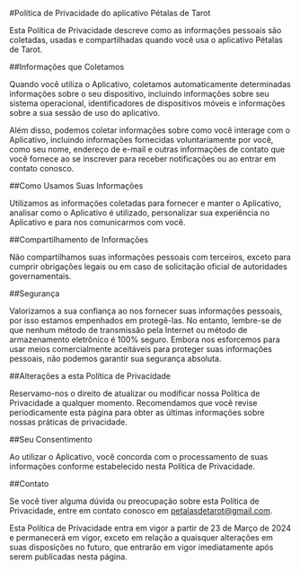 #Política de Privacidade do aplicativo Pétalas de Tarot

Esta Política de Privacidade descreve como as informações pessoais são coletadas, usadas e compartilhadas quando você usa o aplicativo Pétalas de Tarot.

##Informações que Coletamos

Quando você utiliza o Aplicativo, coletamos automaticamente determinadas informações sobre o seu dispositivo, incluindo informações sobre seu sistema operacional, identificadores de dispositivos móveis e informações sobre a sua sessão de uso do aplicativo.

Além disso, podemos coletar informações sobre como você interage com o Aplicativo, incluindo informações fornecidas voluntariamente por você, como seu nome, endereço de e-mail e outras informações de contato que você fornece ao se inscrever para receber notificações ou ao entrar em contato conosco.

##Como Usamos Suas Informações

Utilizamos as informações coletadas para fornecer e manter o Aplicativo, analisar como o Aplicativo é utilizado, personalizar sua experiência no Aplicativo e para nos comunicarmos com você.

##Compartilhamento de Informações

Não compartilhamos suas informações pessoais com terceiros, exceto para cumprir obrigações legais ou em caso de solicitação oficial de autoridades governamentais.

##Segurança

Valorizamos a sua confiança ao nos fornecer suas informações pessoais, por isso estamos empenhados em protegê-las. No entanto, lembre-se de que nenhum método de transmissão pela Internet ou método de armazenamento eletrônico é 100% seguro. Embora nos esforcemos para usar meios comercialmente aceitáveis para proteger suas informações pessoais, não podemos garantir sua segurança absoluta.

##Alterações a esta Política de Privacidade

Reservamo-nos o direito de atualizar ou modificar nossa Política de Privacidade a qualquer momento. Recomendamos que você revise periodicamente esta página para obter as últimas informações sobre nossas práticas de privacidade.

##Seu Consentimento

Ao utilizar o Aplicativo, você concorda com o processamento de suas informações conforme estabelecido nesta Política de Privacidade.

##Contato

Se você tiver alguma dúvida ou preocupação sobre esta Política de Privacidade, entre em contato conosco em petalasdetarot@gmail.com.

Esta Política de Privacidade entra em vigor a partir de 23 de Março de 2024 e permanecerá em vigor, exceto em relação a quaisquer alterações em suas disposições no futuro, que entrarão em vigor imediatamente após serem publicadas nesta página.
